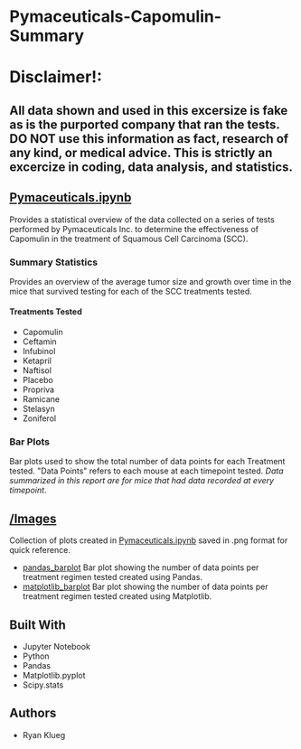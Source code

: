 # Pymaceuticals-Capomulin-Summary
# Disclaimer!:
## All data shown and used in this excersize is fake as is the purported company that ran the tests. __DO NOT__ use this information as fact, research of any kind, or medical advice. This is strictly an excercize in coding, data analysis, and statistics. 

## [Pymaceuticals.ipynb](Pymaceuticals.ipynb)
Provides a statistical overview of the data collected on a series of tests performed by Pymaceuticals Inc. to determine the effectiveness of Capomulin in the treatment of Squamous Cell Carcinoma (SCC).
### Summary Statistics
Provides an overview of the average tumor size and growth over time in the mice that survived testing for each of the SCC treatments tested. 
#### Treatments Tested
* Capomulin
* Ceftamin
* Infubinol
* Ketapril
* Naftisol
* Placebo
* Propriva
* Ramicane
* Stelasyn
* Zoniferol
### Bar Plots
Bar plots used to show the total number of data points for each Treatment tested. "Data Points" refers to each mouse at each timepoint tested. *Data summarized in this report are for mice that had data recorded at every timepoint*.
## [/Images](Images)
Collection of plots created in [Pymaceuticals.ipynb](Pymaceuticals.ipynb) saved in .png format for quick reference.
* [pandas_barplot](Images/pandas_barplot.png)
Bar plot showing the number of data points per treatment regimen tested created using Pandas.
* [matplotlib_barplot](Images/matplotlib_barplot.png)
Bar plot showing the number of data points per treatment regimen tested created using Matplotlib.
## Built With
* Jupyter Notebook
* Python
* Pandas
* Matplotlib.pyplot
* Scipy.stats
## Authors
* Ryan Klueg
